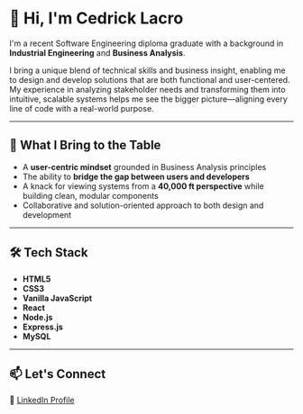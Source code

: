 # 👋 Hi, I'm Cedrick Lacro

I'm a recent Software Engineering diploma graduate with a background in **Industrial Engineering** and **Business Analysis**.

I bring a unique blend of technical skills and business insight, enabling me to design and develop solutions that are both functional and user-centered. My experience in analyzing stakeholder needs and transforming them into intuitive, scalable systems helps me see the bigger picture—aligning every line of code with a real-world purpose.

---

## 🌟 What I Bring to the Table

- A **user-centric mindset** grounded in Business Analysis principles
- The ability to **bridge the gap between users and developers**
- A knack for viewing systems from a **40,000 ft perspective** while building clean, modular components
- Collaborative and solution-oriented approach to both design and development

---

## 🛠️ Tech Stack

- **HTML5**
- **CSS3**
- **Vanilla JavaScript**
- **React**
- **Node.js**
- **Express.js**
- **MySQL**

---

## 📫 Let's Connect

🔗 [LinkedIn Profile](https://www.linkedin.com/in/cedricklacro/)
